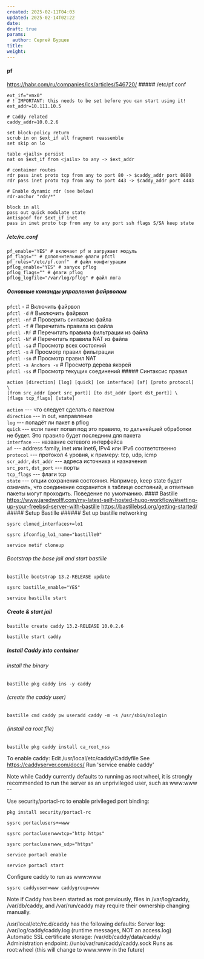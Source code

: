 ```yaml
---
created: 2025-02-11T04:03
updated: 2025-02-14T02:22
date: 
draft: true
params:
  author: Сергей Бурцев
title: 
weight: 
---
```

#### pf

https://habr.com/ru/companies/ics/articles/546720/
\##### /etc/pf.conf

``` shell
ext_if="vmx0"
# ! IMPORTANT: this needs to be set before you can start using it!
ext_addr=10.111.10.5

# Caddy related
caddy_addr=10.0.2.6

set block-policy return
scrub in on $ext_if all fragment reassemble
set skip on lo

table <jails> persist
nat on $ext_if from <jails> to any -> $ext_addr

# container routes
rdr pass inet proto tcp from any to port 80 -> $caddy_addr port 8880
rdr pass inet proto tcp from any to port 443 -> $caddy_addr port 4443

# Enable dynamic rdr (see below)
rdr-anchor "rdr/*"

block in all
pass out quick modulate state
antispoof for $ext_if inet
pass in inet proto tcp from any to any port ssh flags S/SA keep state
```

##### /etc/rc.conf

``` shell
pf_enable="YES" # включает pf и загружает модуль
pf_flags="" # дополнительные флаги pfctl
pf_rules="/etc/pf.conf"  # файл конфигурации
pflog_enable="YES" # запуск pflog
pflog_flags="" # флаги pflog
pflog_logfile="/var/log/pflog" # файл лога
```

##### Основные команды управления файрволом

`pfctl` - \# Включить файрвол  
`pfctl -d` \# Выключить файрвол  
`pfctl -nf` \# Проверить синтаксис файла  
`pfctl -f` \# Перечитать правила из файла  
`pfctl -Rf` \# Перечитать правила фильтрации из файла  
`pfctl -Nf` \# Перечитать правила NAT из файла  
`pfctl -sa` \# Просмотр всех состояний  
`pfctl -s` \# Просмотр правил фильтрации  
`pfctl -sn` \# Просмотр правил NAT  
`pfctl -s Anchors -v` \# Просмотр дерева якорей  
`pfctl -ss` \# Просмотр текущих соединений
\##### Синтаксис правил

``` shell
action [direction] [log] [quick] [on interface] [af] [proto protocol] \
[from src_addr [port src_port]] [to dst_addr [port dst_port]] \
[flags tcp_flags] [state]
```

`action` --- что следует сделать с пакетом  
`direction` --- in out, направление  
`log` --- попадёт ли пакет в pflog  
`quick` --- если пакет попал под это правило, то дальнейшей обработки не будет. Это правило будет последним для пакета  
`interface` --- название сетевого интерфейса  
`af` --- address family, inet или inet6, IPv4 или IPv6 соответственно  
`protocol` --- протокол 4 уровня, к примеру: tcp, udp, icmp  
`scr_addr`, `dst_addr` --- адреса источника и назначения  
`src_port`, `dst_port` --- порты  
`tcp_flags` --- флаги tcp  
`state` --- опции сохранения состояния. Например, keep state будет означать, что соединение сохранится в таблице состояний, и ответные пакеты могут проходить. Поведение по умолчанию.
\#### Bastille
https://www.jaredwolff.com/my-latest-self-hosted-hugo-workflow/#setting-up-your-freebsd-server-with-bastille
https://bastillebsd.org/getting-started/
\##### Setup Bastille
\###### Set up bastille networking

``` shell
sysrc cloned_interfaces+=lo1
```

``` shell
sysrc ifconfig_lo1_name="bastille0"
```

``` shell
service netif cloneup
```

###### Bootstrap the base jail and start bastille

``` shell
bastille bootstrap 13.2-RELEASE update
```

``` shell
sysrc bastille_enable="YES"
```

``` shell
service bastille start
```

##### Create & start jail

``` shell
bastille create caddy 13.2-RELEASE 10.0.2.6
```

``` shell
bastille start caddy
```

##### Install Caddy into container

###### install the binary

``` shell
bastille pkg caddy ins -y caddy
```

###### (create the caddy user)

``` shell
bastille cmd caddy pw useradd caddy -m -s /usr/sbin/nologin
```

###### (install ca root file)

``` shell
bastille pkg caddy install ca_root_nss
```

To enable caddy:
Edit /usr/local/etc/caddy/Caddyfile
See https://caddyserver.com/docs/
Run 'service enable caddy'

Note while Caddy currently defaults to running as root:wheel, it is strongly
recommended to run the server as an unprivileged user, such as www:www --

Use security/portacl-rc to enable privileged port binding:

    pkg install security/portacl-rc

    sysrc portaclusers+=www

    sysrc portacluserwwwtcp="http https"

    sysrc portacluserwww_udp="https"

    service portacl enable

    service portacl start

Configure caddy to run as www:www

``` shell
sysrc caddyuser=www caddygroup=www
```

Note if Caddy has been started as root previously, files in
/var/log/caddy, /var/db/caddy, and /var/run/caddy may require their ownership
changing manually.

/usr/local/etc/rc.d/caddy has the following defaults:
Server log: /var/log/caddy/caddy.log (runtime messages, NOT an access.log)
Automatic SSL certificate storage: /var/db/caddy/data/caddy/
Administration endpoint: //unix/var/run/caddy/caddy.sock
Runs as root:wheel (this will change to www:www in the future)
